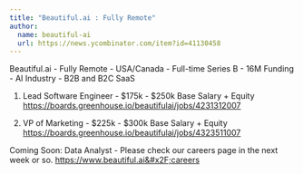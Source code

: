 ```yaml
---
title: "Beautiful.ai : Fully Remote"
author:
  name: beautiful-ai
  url: https://news.ycombinator.com/item?id=41130458
---
```

Beautiful.ai - Fully Remote - USA&#x2F;Canada - Full-time Series B - 16M Funding - AI Industry - B2B and B2C SaaS

1. Lead Software Engineer - $175k - $250k Base Salary + Equity <a href="https:&#x2F;&#x2F;boards.greenhouse.io&#x2F;beautifulai&#x2F;jobs&#x2F;4231312007" rel="nofollow">https:&#x2F;&#x2F;boards.greenhouse.io&#x2F;beautifulai&#x2F;jobs&#x2F;4231312007</a>

2. VP of Marketing - $225k - $300k Base Salary + Equity <a href="https:&#x2F;&#x2F;boards.greenhouse.io&#x2F;beautifulai&#x2F;jobs&#x2F;4323511007" rel="nofollow">https:&#x2F;&#x2F;boards.greenhouse.io&#x2F;beautifulai&#x2F;jobs&#x2F;4323511007</a>

Coming Soon: Data Analyst - Please check our careers page in the next week or so.
<a href="https:&#x2F;&#x2F;www.beautiful.ai&#x2F;careers" rel="nofollow">https:&#x2F;&#x2F;www.beautiful.ai&#x2F;careers</a>
